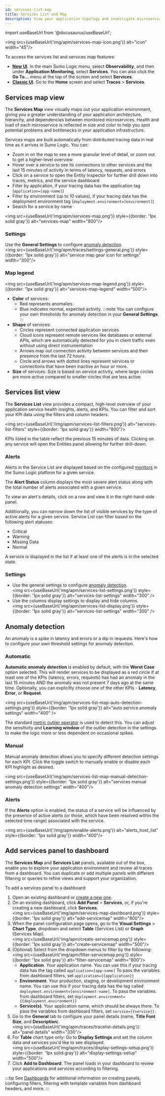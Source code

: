 ```yaml
---
id: services-list-map
title: Services List and Map
description: View your application topology and investigate microservice interactions.
---
```


import useBaseUrl from '@docusaurus/useBaseUrl';

<img src={useBaseUrl('img/apm/services-map-icon.png')} alt="icon" width="45"/>

To access the services list and services map features:
* [**New UI**](/docs/get-started/sumo-logic-ui/). In the main Sumo Logic menu, select **Observability**, and then under **Application Monitoring**, select **Services**. You can also click the **Go To...** menu at the top of the screen and select **Services**.
* [**Classic UI**](/docs/get-started/sumo-logic-ui-classic). Go to the **Home** screen and select **Traces** > **Services**.

## Services map view

The **Services Map** view visually maps out your application environment, giving you a greater understanding of your application architecture, hierarchy, and dependencies between monitored microservices. Health and load of each microservice is reflected in size and color to help you spot potential problems and bottlenecks in your application infrastructure.

Services maps are built automatically from distributed tracing data in real time as it arrives in Sumo Logic. You can:

* Zoom in on the map to see a more granular level of detail, or zoom out to get a higher-level overview
* Hover over a service to see its connections to other services and the last 15 minutes of activity in terms of latency, requests, and errors
* Click on a service to open the Entity Inspector for further drill down into traces, metrics, and the service dashboard
* Filter by application, if your tracing data has the application tag (`application=[app-name]`)
* Filter by environment (up to 10 values), if your tracing data has the deployment environment tag (`deployment.environment=[environment]`)
* Search for a service by name

<img src={useBaseUrl('img/apm/services-map.png')} style={{border: '1px solid gray'}} alt="services-map" width="800"/>

### Settings

Use the **General Settings** to configure [anomaly detection](#anomaly-detection).<br/><img src={useBaseUrl('img/apm/traces/settings-general.png')} style={{border: '1px solid gray'}} alt="service map gear icon for settings" width="300"/>

### Map legend

<img src={useBaseUrl('img/apm/services-map-legend.png')} style={{border: '1px solid gray'}} alt="services-map-legend" width="500"/>

* **Color** of services:
  * Red represents anomalies.
  * Blue indicates normal, expected activity.
  :::note
  You can configure your own thresholds for anomaly detection in your **General Settings**.
  :::
* **Shape** of services:
  * Circles represent connected application services
  * Cloud icons represent remote services like databases or external APIs, which are automatically detected for you in client traffic even without using direct instrumentation
  * Arrows map out connection activity between services and their presence from the last 72 hours.
  * Circle and arrows with dotted lines represent services or connections that have been inactive an hour or more.
* **Size** of services: Size is based on service activity, where large circles are more active compared to smaller circles that are less active.  

## Services list view

The **Services List** view provides a compact, high-level overview of your application service health insights, alerts, and KPIs. You can filter and sort your KPI data using the filters and column headers.

<img src={useBaseUrl('/img/apm/services-list-filters.png')} alt="services-list-filters" style={{border: '1px solid gray'}} width="800"/>

KPIs listed in the table reflect the previous 15 minutes of data. Clicking on any service will open the Entities panel allowing for further drill-down.

### Alerts

Alerts in the Service List are displayed based on the configured [monitors](/docs/alerts/monitors/overview/) in the Sumo Logic platform for a given service.

The **Alert Status** column displays the most severe alert status along with the total number of alerts associated with a given service.

To view an alert's details, click on a row and view it in the right-hand-side panel.

Additionally, you can narrow down the list of visible services by the type of active alerts for a given service. Service List can filter based on the following alert statuses:

- Critical
- Warning
- Missing Data
- Normal

A service is displayed in the list if at least one of the alerts is in the selected state.

### Settings

* Use the general settings to configure [anomaly detection](#anomaly-detection).<br/><img src={useBaseUrl('img/apm/services-list-settings.png')} style={{border: '1px solid gray'}} alt="services-list-settings" width="300" />
* Use the columns display settings to display and hide columns.<br/><img src={useBaseUrl('img/apm/services-list-display.png')} style={{border: '1px solid gray'}} alt="services-list-settings" width="300" />

## Anomaly detection

An anomaly is a spike in latency and errors or a dip in requests. Here's how to configure your own threshold settings for anomaly detection.

### Automatic

**Automatic anomaly detection** is enabled by default, with the **Worst Case** option selected. This will render services to be displayed as a red circle if at least one of the KPIs (latency, errors, requests) has had an anomaly in the last 15 minutes AND the anomaly was not present 7 days ago at the same time. Optionally, you can explicitly choose one of the other KPIs - **Latency**, **Error**, or **Request**.

<img src={useBaseUrl('img/apm/services-list-map-auto-detection-settings.png')} style={{border: '1px solid gray'}} alt="auto service anomaly settings" width="400" />

The standard [metric outlier operator](/docs/metrics/metrics-operators/outlier/) is used to detect this. You can adjust the sensitivity and **Learning window** of the outlier detection in the settings to make the logic more or less dependent on occasional spikes. 

### Manual

Manual anomaly detection allows you to specify different detection settings for each KPI. Click the toggle switch to manually enable or disable each KPI highlight as desired.

<img src={useBaseUrl('img/apm/services-list-map-manual-detection-settings.png')} style={{border: '1px solid gray'}} alt="services manual anomaly detection settings" width="400"/>

### Alerts

If the **Alerts** option is enabled, the status of a service will be influenced by the presence of active alerts (or those, which have been resolved within the selected time range) associated with the service.

<img src={useBaseUrl('/img/apm/enable-alerts.png')} alt="alerts_host_list" style={{border: '1px solid gray'}} width="400"/>

## Add services panel to dashboard

The **Services Map** and **Services List** panels, available out of the box, enable you to explore your application environment and review all traces from a dashboard. You can duplicate or add multiple panels with different filtering or queries to refine views and support your organization.

To add a services panel to a dashboard:

1. Open an existing dashboard or [create a new one](/docs/dashboards/create-dashboard-new).
1. On an existing dashboard, click **Add Panel** > **Services**, or, if you're creating a new dashboard, click **Services**.<br/><img src={useBaseUrl('img/apm/services-map-dashboard.png')} style={{border: '1px solid gray'}} alt="add-servicemap" width="800"/>
1. When the panel configuration page opens, go to the **Visual Settings** > **Chart Type**, dropdown and select **Table** (Services List) or **Graph** (Services Map). <br/> <img src={useBaseUrl('img/apm/create-servicemap.png')} style={{border: '1px solid gray'}} alt="create-servicemap" width="500"/>
1. (Optional) Select from the dropdown menus to filter by the following:<br/> <img src={useBaseUrl('img/apm/filter-servicemap.png')} style={{border: '1px solid gray'}} alt="filter-servicemap" width="800"/>
   * **Application**. Your application name. You can use this if your tracing data has the tag called `application=[app-name]` To pass the variables from dashboard filters, set `application={{application}}`
   * **Environment**. Your production, staging, or development environment name. You can use this if your tracing data has the tag called `deployment.environment=[environment-name]`. To pass the variables from dashboard filters, set `deployment.environment={{deployment.environment}}`
   * **Service(s)**. Your application name, which should be always there. To pass the variables from dashboard filters, set `service={{service}}`.
1. Go to the **General** tab to configure your panel details (name, **Title Font Size**, and **Description**). <br/> <img src={useBaseUrl('img/apm/traces/tracelist-details.png')}  alt="panel details" width="330"/>
1. For **Table** chart type only: Go to **Display Settings** and set the column data and services you'd like to see displayed.<br/> <img src={useBaseUrl('img/apm/traces/display-settings-setup.png')} style={{border: '1px solid gray'}} alt="display-settings-setup" width="500"/>
1. Click **Add to Dashboard**. The panel loads in your dashboard to review your applications and services according to filtering.

:::tip
See [Dashboards](/docs/dashboards) for additional information on creating panels, configuring filters, filtering with template variables from dashboard headers, and more.
:::

